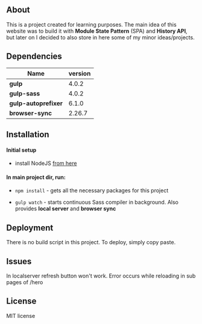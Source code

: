## About
This is a project created for learning purposes. The main idea of this website was to build it with **Module State Pattern** (SPA) and **History API**, but later on I decided to also store in here some of my minor ideas/projects. 


## Dependencies
| Name  | version |
| ------------- | ------------- |
| **gulp** | 4.0.2  |
| **gulp-sass** | 4.0.2  |
| **gulp-autoprefixer** | 6.1.0  |
| **browser-sync** | 2.26.7  |


## Installation
#### Initial setup
- install NodeJS [from here](https://nodejs.org/en/)

#### In main project dir, run:

- `npm install` - gets all the necessary packages for this project

- `gulp watch` - starts continuous Sass compiler in background. Also provides **local server** and **browser sync**


## Deployment
There is no build script in this project. To deploy, simply copy paste.


## Issues
In localserver refresh button won't work.
Error occurs while reloading in sub pages of /hero

## License
MIT license